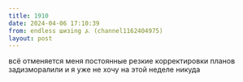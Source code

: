 ```yaml
---
title: 1910
date: 2024-04-06 17:10:39
from: endless шизing ⍼ (channel1162404975)
layout: post
---
```


всё отменяется меня постоянные резкие корректировки планов задизморалили и я уже не хочу на этой неделе никуда
